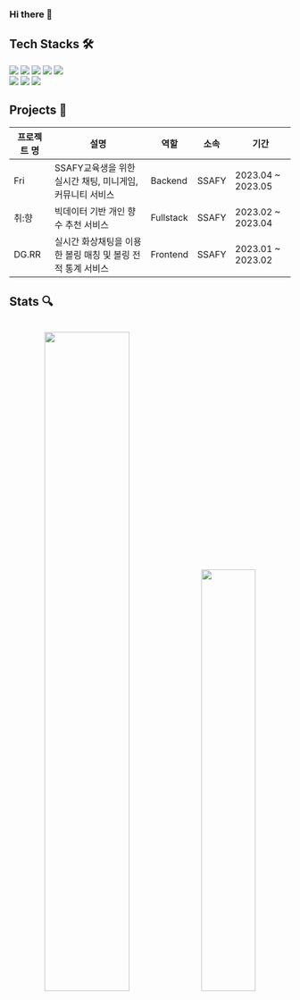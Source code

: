 ### Hi there 👋

<!--
**JeongBeomi/JeongBeomi** is a ✨ _special_ ✨ repository because its `README.md` (this file) appears on your GitHub profile.

Here are some ideas to get you started:

- 🔭 I’m currently working on ...
- 🌱 I’m currently learning ...
- 👯 I’m looking to collaborate on ...
- 🤔 I’m looking for help with ...
- 💬 Ask me about ...
- 📫 How to reach me: ...
- 😄 Pronouns: ...
- ⚡ Fun fact: ...
-->

## Tech Stacks 🛠️
<div>
  <img src="https://img.shields.io/badge/Java-007396?style=flat&logo=OpenJDK&logoColor=white">
  <img src="https://img.shields.io/badge/SpringBoot-6DB33F?logo=SpringBoot&logoColor=white">
  <img src="https://img.shields.io/badge/Python-3776AB?logo=Python&logoColor=white">
  <img src="https://img.shields.io/badge/JavaScript-F7DF1E?logo=JavaScript&logoColor=white">
  <img src="https://img.shields.io/badge/React-61DAFB?logo=React&logoColor=white">
</div>
<div>
  <img src="https://img.shields.io/badge/Docker-2496ED?logo=Docker&logoColor=white">
  <img src="https://img.shields.io/badge/NGINX-009639?logo=NGINX&logoColor=white">
  <img src="https://img.shields.io/badge/MySQL-4479A1?logo=MySQL&logoColor=white">
</div>

## Projects 📁

|프로젝트 명|설명|역할|소속|기간|
|------|---|---|---|---|
|Fri|SSAFY교육생을 위한 실시간 채팅, 미니게임, 커뮤니티 서비스|Backend|SSAFY|2023.04 ~ 2023.05|
|취:향|빅데이터 기반 개인 향수 추천 서비스|Fullstack|SSAFY|2023.02 ~ 2023.04|
|DG.RR|실시간 화상채팅을 이용한 볼링 매칭 및 볼링 전적 통계 서비스|Frontend|SSAFY|2023.01 ~ 2023.02|


## Stats 🔍
<br>
<div align="center">
  <img width="55%" src="https://github-readme-stats.vercel.app/api?username=JeongBeomi&show_icons=true&theme=radical">
  <img width="44%" src="http://mazassumnida.wtf/api/v2/generate_badge?boj=qja367">
</div>
